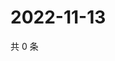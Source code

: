 # 2022-11-13

共 0 条

<!-- BEGIN WEIBO -->
<!-- 最后更新时间 Sun Nov 13 2022 16:00:46 GMT+0800 (China Standard Time) -->

<!-- END WEIBO -->
